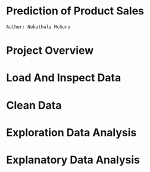 # Prediction of Product Sales
    Author: Nokuthula Mchunu
# Project Overview
# Load And Inspect Data
# Clean Data
# Exploration Data Analysis
# Explanatory Data Analysis
